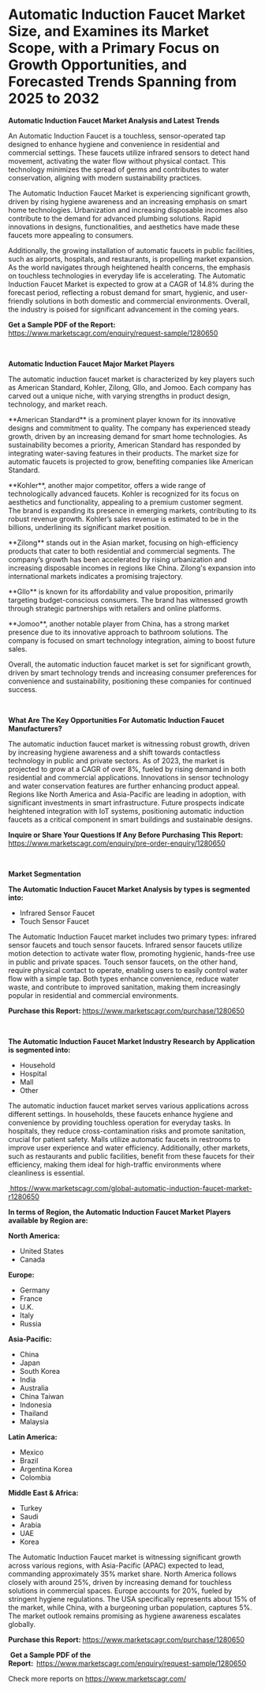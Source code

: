 <p><h1>Automatic Induction Faucet Market Size, and Examines its Market Scope, with a Primary Focus on Growth Opportunities, and Forecasted Trends Spanning from 2025 to 2032</h1></p><p><strong>Automatic Induction Faucet Market Analysis and Latest Trends</strong></p>
<p><p>An Automatic Induction Faucet is a touchless, sensor-operated tap designed to enhance hygiene and convenience in residential and commercial settings. These faucets utilize infrared sensors to detect hand movement, activating the water flow without physical contact. This technology minimizes the spread of germs and contributes to water conservation, aligning with modern sustainability practices. </p><p>The Automatic Induction Faucet Market is experiencing significant growth, driven by rising hygiene awareness and an increasing emphasis on smart home technologies. Urbanization and increasing disposable incomes also contribute to the demand for advanced plumbing solutions. Rapid innovations in designs, functionalities, and aesthetics have made these faucets more appealing to consumers. </p><p>Additionally, the growing installation of automatic faucets in public facilities, such as airports, hospitals, and restaurants, is propelling market expansion. As the world navigates through heightened health concerns, the emphasis on touchless technologies in everyday life is accelerating. The Automatic Induction Faucet Market is expected to grow at a CAGR of 14.8% during the forecast period, reflecting a robust demand for smart, hygienic, and user-friendly solutions in both domestic and commercial environments. Overall, the industry is poised for significant advancement in the coming years.</p></p>
<p><strong>Get a Sample PDF of the Report:&nbsp;</strong> <a href="https://www.marketscagr.com/enquiry/request-sample/1280650?utm_campaign=3460&utm_medium=2&utm_source=Github&utm_content=ia&utm_term=24032025&utm_id=automatic-induction-faucet">https://www.marketscagr.com/enquiry/request-sample/1280650</a></p>
<p>&nbsp;</p>
<p><strong>Automatic Induction Faucet Major Market Players</strong></p>
<p><p>The automatic induction faucet market is characterized by key players such as American Standard, Kohler, Zilong, Gllo, and Jomoo. Each company has carved out a unique niche, with varying strengths in product design, technology, and market reach.</p><p>**American Standard** is a prominent player known for its innovative designs and commitment to quality. The company has experienced steady growth, driven by an increasing demand for smart home technologies. As sustainability becomes a priority, American Standard has responded by integrating water-saving features in their products. The market size for automatic faucets is projected to grow, benefiting companies like American Standard.</p><p>**Kohler**, another major competitor, offers a wide range of technologically advanced faucets. Kohler is recognized for its focus on aesthetics and functionality, appealing to a premium customer segment. The brand is expanding its presence in emerging markets, contributing to its robust revenue growth. Kohler’s sales revenue is estimated to be in the billions, underlining its significant market position.</p><p>**Zilong** stands out in the Asian market, focusing on high-efficiency products that cater to both residential and commercial segments. The company’s growth has been accelerated by rising urbanization and increasing disposable incomes in regions like China. Zilong's expansion into international markets indicates a promising trajectory.</p><p>**Gllo** is known for its affordability and value proposition, primarily targeting budget-conscious consumers. The brand has witnessed growth through strategic partnerships with retailers and online platforms.</p><p>**Jomoo**, another notable player from China, has a strong market presence due to its innovative approach to bathroom solutions. The company is focused on smart technology integration, aiming to boost future sales.</p><p>Overall, the automatic induction faucet market is set for significant growth, driven by smart technology trends and increasing consumer preferences for convenience and sustainability, positioning these companies for continued success.</p></p>
<p>&nbsp;</p>
<p><strong>What Are The Key Opportunities For Automatic Induction Faucet Manufacturers?</strong></p>
<p><p>The automatic induction faucet market is witnessing robust growth, driven by increasing hygiene awareness and a shift towards contactless technology in public and private sectors. As of 2023, the market is projected to grow at a CAGR of over 8%, fueled by rising demand in both residential and commercial applications. Innovations in sensor technology and water conservation features are further enhancing product appeal. Regions like North America and Asia-Pacific are leading in adoption, with significant investments in smart infrastructure. Future prospects indicate heightened integration with IoT systems, positioning automatic induction faucets as a critical component in smart buildings and sustainable designs.</p></p>
<p><strong>Inquire or Share Your Questions If Any Before Purchasing This Report:</strong> <a href="https://www.marketscagr.com/enquiry/pre-order-enquiry/1280650?utm_campaign=3460&utm_medium=2&utm_source=Github&utm_content=ia&utm_term=24032025&utm_id=automatic-induction-faucet">https://www.marketscagr.com/enquiry/pre-order-enquiry/1280650</a></p>
<p>&nbsp;</p>
<p><strong>Market Segmentation</strong></p>
<p><strong>The Automatic Induction Faucet Market Analysis by types is segmented into:</strong></p>
<p><ul><li>Infrared Sensor Faucet</li><li>Touch Sensor Faucet</li></ul></p>
<p><p>The Automatic Induction Faucet market includes two primary types: infrared sensor faucets and touch sensor faucets. Infrared sensor faucets utilize motion detection to activate water flow, promoting hygienic, hands-free use in public and private spaces. Touch sensor faucets, on the other hand, require physical contact to operate, enabling users to easily control water flow with a simple tap. Both types enhance convenience, reduce water waste, and contribute to improved sanitation, making them increasingly popular in residential and commercial environments.</p></p>
<p><strong>Purchase this Report:&nbsp;</strong><a href="https://www.marketscagr.com/purchase/1280650?utm_campaign=3460&utm_medium=2&utm_source=Github&utm_content=ia&utm_term=24032025&utm_id=automatic-induction-faucet">https://www.marketscagr.com/purchase/1280650</a></p>
<p>&nbsp;</p>
<p><strong>The Automatic Induction Faucet Market Industry Research by Application is segmented into:</strong></p>
<p><ul><li>Household</li><li>Hospital</li><li>Mall</li><li>Other</li></ul></p>
<p><p>The automatic induction faucet market serves various applications across different settings. In households, these faucets enhance hygiene and convenience by providing touchless operation for everyday tasks. In hospitals, they reduce cross-contamination risks and promote sanitation, crucial for patient safety. Malls utilize automatic faucets in restrooms to improve user experience and water efficiency. Additionally, other markets, such as restaurants and public facilities, benefit from these faucets for their efficiency, making them ideal for high-traffic environments where cleanliness is essential.</p></p>
<p><a href="https://www.marketscagr.com/global-automatic-induction-faucet-market-r1280650?utm_campaign=3460&utm_medium=2&utm_source=Github&utm_content=ia&utm_term=24032025&utm_id=automatic-induction-faucet">&nbsp;https://www.marketscagr.com/global-automatic-induction-faucet-market-r1280650</a></p>
<p><strong>In terms of Region, the Automatic Induction Faucet Market Players available by Region are:</strong></p>
<p>
    <p> <strong> North America: </strong>
        <ul>
            <li>United States</li>
            <li>Canada</li>
        </ul>
        </p> 
    <p> <strong> Europe: </strong>
        <ul>
            <li>Germany</li>
            <li>France</li>
            <li>U.K.</li>
            <li>Italy</li>
            <li>Russia</li>
        </ul>
        </p> 
    <p> <strong> Asia-Pacific: </strong>
        <ul>
            <li>China</li>
            <li>Japan</li>
            <li>South Korea</li>
            <li>India</li>
            <li>Australia</li>
            <li>China Taiwan</li>
            <li>Indonesia</li>
            <li>Thailand</li>
            <li>Malaysia</li>
        </ul>
        </p> 
    <p> <strong> Latin America: </strong>
        <ul>
            <li>Mexico</li>
            <li>Brazil</li>
            <li>Argentina Korea</li>
            <li>Colombia</li>
        </ul>
        </p> 
    <p> <strong> Middle East & Africa: </strong>
        <ul>
            <li>Turkey</li>
            <li>Saudi</li>
            <li>Arabia</li>
            <li>UAE</li>
            <li>Korea</li>
        </ul>
    </p>
    </p>
<p><p>The Automatic Induction Faucet market is witnessing significant growth across various regions, with Asia-Pacific (APAC) expected to lead, commanding approximately 35% market share. North America follows closely with around 25%, driven by increasing demand for touchless solutions in commercial spaces. Europe accounts for 20%, fueled by stringent hygiene regulations. The USA specifically represents about 15% of the market, while China, with a burgeoning urban population, captures 5%. The market outlook remains promising as hygiene awareness escalates globally.</p></p>
<p><strong>Purchase this Report: </strong><a href="https://www.marketscagr.com/purchase/1280650?utm_campaign=3460&utm_medium=2&utm_source=Github&utm_content=ia&utm_term=24032025&utm_id=automatic-induction-faucet">https://www.marketscagr.com/purchase/1280650</a></p>
<p>&nbsp;<strong>Get a Sample PDF of the Report:&nbsp;&nbsp;</strong><a href="https://www.marketscagr.com/enquiry/request-sample/1280650?utm_campaign=3460&utm_medium=2&utm_source=Github&utm_content=ia&utm_term=24032025&utm_id=automatic-induction-faucet">https://www.marketscagr.com/enquiry/request-sample/1280650</a></p>
<p><strong></strong></p>
<p>Check more reports on <a href="https://www.marketscagr.com/?utm_campaign=3460&utm_medium=2&utm_source=Github&utm_content=ia&utm_term=24032025&utm_id=automatic-induction-faucet">https://www.marketscagr.com/</a></p>